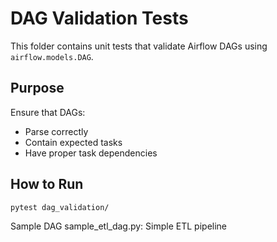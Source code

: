 # DAG Validation Tests
This folder contains unit tests that validate Airflow DAGs using `airflow.models.DAG`.
## Purpose
Ensure that DAGs:
- Parse correctly
- Contain expected tasks
- Have proper task dependencies
## How to Run
```bash
pytest dag_validation/
```
Sample DAG
sample_etl_dag.py: Simple ETL pipeline
